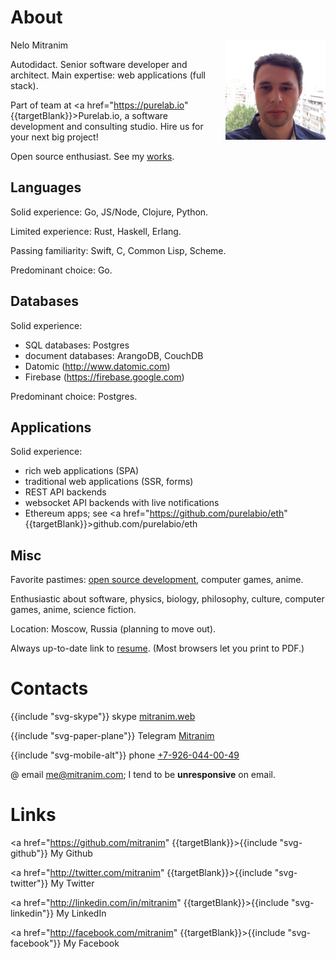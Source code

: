 # About

<div style="float: right; margin-left: 1rem">
  <img src="images/face-square.jpg" style="width: 10rem; height: 10rem">
</div>

Nelo Mitranim

Autodidact. Senior software developer and architect. Main expertise: web applications (full stack).

Part of team at <a href="https://purelab.io" {{targetBlank}}>Purelab.io</a>, a software development and consulting studio. Hire us for your next big project!

Open source enthusiast. See my [works](/works).

## Languages

Solid experience: Go, JS/Node, Clojure, Python.

Limited experience: Rust, Haskell, Erlang.

Passing familiarity: Swift, C, Common Lisp, Scheme.

Predominant choice: Go.

## Databases

Solid experience:

  * SQL databases: Postgres
  * document databases: ArangoDB, CouchDB
  * Datomic (http://www.datomic.com)
  * Firebase (https://firebase.google.com)

Predominant choice: Postgres.

## Applications

Solid experience:

  * rich web applications (SPA)
  * traditional web applications (SSR, forms)
  * REST API backends
  * websocket API backends with live notifications
  * Ethereum apps; see <a href="https://github.com/purelabio/eth" {{targetBlank}}>github.com/purelabio/eth</a>

## Misc

Favorite pastimes: [open source development](/works), computer games, anime.

Enthusiastic about software, physics, biology, philosophy, culture, computer games, anime, science fiction.

Location: Moscow, Russia (planning to move out).

Always up-to-date link to [resume](/resume). (Most browsers let you print to PDF.)

# Contacts

<span>{{include "svg-skype"}} skype [mitranim.web](skype:mitranim.web?chat)</span>

<span>{{include "svg-paper-plane"}} Telegram [Mitranim](https://telegram.me/Mitranim)</span>

<span>{{include "svg-mobile-alt"}} phone [+7-926-044-00-49](tel:+7-926-044-00-49)</span>

<span>@ email [me@mitranim.com](mailto:me@mitranim.com)</span>; I tend to be **unresponsive** on email.

# Links

<a href="https://github.com/mitranim" {{targetBlank}}>{{include "svg-github"}} My Github</a>

<a href="http://twitter.com/mitranim" {{targetBlank}}>{{include "svg-twitter"}} My Twitter</a>

<a href="http://linkedin.com/in/mitranim" {{targetBlank}}>{{include "svg-linkedin"}} My LinkedIn</a>

<a href="http://facebook.com/mitranim" {{targetBlank}}>{{include "svg-facebook"}} My Facebook</a>
